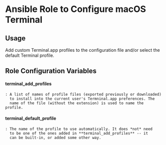 # Ansible Role to Configure macOS Terminal

## Usage

Add custom Terminal.app profiles to the configuration file and/or
select the default Terminal profile.

## Role Configuration Variables

#### terminal_add_profiles
    : A list of names of profile files (exported previously or downloaded)
      to install into the current user's Termninal.app preferences. The
      name of the file (without the extension) is used to name the profile.

#### terminal_default_profile
    : The name of the profile to use automatically. It does *not* need
      to be one of the ones added in **terminal_add_profiles** -- it
      can be built-in, or added some other way.

